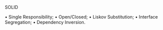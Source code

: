 SOLID

• Single Responsibility;
• Open/Closed;
• Liskov Substitution;
• Interface Segregation;
• Dependency Inversion.
